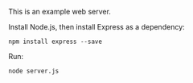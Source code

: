 This is an example web server.

Install Node.js, then install Express as a dependency:

    npm install express --save

Run:

    node server.js